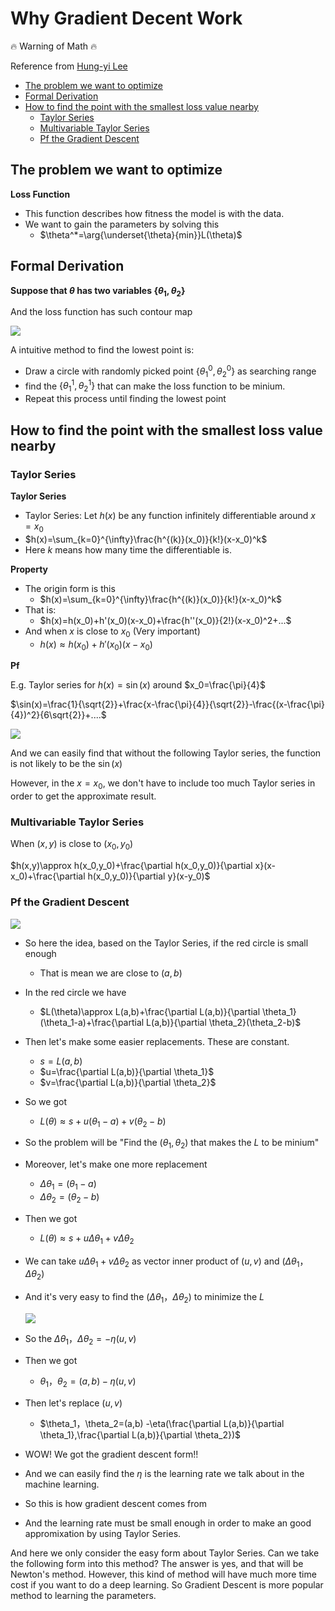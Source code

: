 # Why Gradient Decent Work<!-- omit in toc -->

🔥 Warning of Math 🔥

Reference from [Hung-yi Lee](http://speech.ee.ntu.edu.tw/~tlkagk/courses_ML20.html)

- [The problem we want to optimize](#the-problem-we-want-to-optimize)
- [Formal Derivation](#formal-derivation)
- [How to find the point with the smallest loss value nearby](#how-to-find-the-point-with-the-smallest-loss-value-nearby)
  - [Taylor Series](#taylor-series)
  - [Multivariable Taylor Series](#multivariable-taylor-series)
  - [Pf the Gradient Descent](#pf-the-gradient-descent)

## The problem we want to optimize

**Loss Function**
* This function describes how fitness the model is with the data.
* We want to gain the parameters by solving this
  * $\theta^*=\arg{\underset{\theta}{min}}L(\theta)$

## Formal Derivation

**Suppose that $\theta$ has two variables $\{\theta_1,\theta_2\}$**

And the loss function has such contour map

![](res/lossFunction.png)

A intuitive method to find the lowest point is:
* Draw a circle with randomly picked point $\{\theta_1^0,\theta_2^0\}$ as searching range
* find the $\{\theta_1^1,\theta_2^1\}$ that can make the loss function to be minium.
* Repeat this process until finding the lowest point

## How to find the point with the smallest loss value nearby

### Taylor Series

**Taylor Series**
* Taylor Series: Let $h(x)$ be any function infinitely differentiable around $x=x_0$
* $h(x)=\sum_{k=0}^{\infty}\frac{h^{(k)}(x_0)}{k!}(x-x_0)^k$
* Here $k$ means how many time the differentiable is.

**Property**

* The origin form is this
  * $h(x)=\sum_{k=0}^{\infty}\frac{h^{(k)}(x_0)}{k!}(x-x_0)^k$
* That is:
  * $h(x)=h(x_0)+h'(x_0)(x-x_0)+\frac{h''(x_0)}{2!}(x-x_0)^2+...$
* And when $x$ is close to $x_0$ (Very important)
  * $h(x)\approx h(x_0)+h'(x_0)(x-x_0)$

**Pf**

E.g. Taylor series for $h(x)=\sin(x)$ around $x_0=\frac{\pi}{4}$

$\sin(x)=\frac{1}{\sqrt{2}}+\frac{x-\frac{\pi}{4}}{\sqrt{2}}-\frac{(x-\frac{\pi}{4})^2}{6\sqrt{2}}+....$

![](res/taylorSeriesEg.png)

And we can easily find that without the following Taylor series, the function is not likely to be the $\sin(x)$

However, in the $x=x_0$, we don't have to include too much Taylor series in order to get the approximate result.

### Multivariable Taylor Series

When $(x,y)$ is close to $(x_0,y_0)$

$h(x,y)\approx h(x_0,y_0)+\frac{\partial h(x_0,y_0)}{\partial x}(x-x_0)+\frac{\partial h(x_0,y_0)}{\partial y}(x-y_0)$

### Pf the Gradient Descent

![](res/backIn.png)

* So here the idea, based on the Taylor Series, if the red circle is small enough
  * That is mean we are close to $(a,b)$
* In the red circle we have
  * $L(\theta)\approx L(a,b)+\frac{\partial L(a,b)}{\partial \theta_1}(\theta_1-a)+\frac{\partial L(a,b)}{\partial \theta_2}(\theta_2-b)$
* Then let's make some easier replacements. These are constant.
  * $s=L(a,b)$
  * $u=\frac{\partial L(a,b)}{\partial \theta_1}$
  * $v=\frac{\partial L(a,b)}{\partial \theta_2}$
* So we got 
  * $L(\theta)\approx s+u(\theta_1-a)+v(\theta_2-b)$
* So the problem will be "Find the $(\theta_1,\theta_2)$ that makes the $L$ to be minium"
* Moreover, let's make one more replacement
  * $\Delta \theta_1=(\theta_1-a)$
  * $\Delta \theta_2=(\theta_2-b)$
* Then we got
  * $L(\theta)\approx s+u\Delta \theta_1+v\Delta \theta_2$
* We can take $u\Delta \theta_1+v\Delta \theta_2$ as vector inner product of $(u,v)$ and $(\Delta \theta_1，\Delta \theta_2)$
* And it's very easy to find the $(\Delta \theta_1，\Delta \theta_2)$ to minimize the $L$

    ![](res/innerProduct.png)

* So the $\Delta \theta_1，\Delta \theta_2=-\eta(u,v)$
* Then we got
  * $\theta_1，\theta_2=(a,b) -\eta(u,v)$
* Then let's replace $(u,v)$
  * $\theta_1，\theta_2=(a,b) -\eta(\frac{\partial L(a,b)}{\partial \theta_1},\frac{\partial L(a,b)}{\partial \theta_2})$
* WOW! We got the gradient descent form!!
* And we can easily find the $\eta$ is the learning rate we talk about in the machine learning.
* So this is how gradient descent comes from
* And the learning rate must be small enough in order to make an good appromixation by using Taylor Series.

And here we only consider the easy form about Taylor Series. Can we take the following form into this method? The answer is yes, and that will be Newton's method. However, this kind of method will have much more time cost if you want to do a deep learning. So Gradient Descent is more popular method to learning the parameters.
